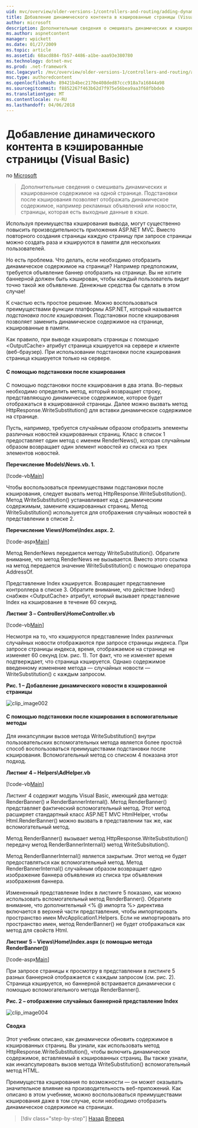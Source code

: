 ```yaml
---
uid: mvc/overview/older-versions-1/controllers-and-routing/adding-dynamic-content-to-a-cached-page-vb
title: Добавление динамического контента в кэшированные страницы (Visual Basic) | Документы Microsoft
author: microsoft
description: Дополнительные сведения о смешивать динамических и кэшированное содержимое на одной странице. Подстановки после кэширования позволяет отображать динамическое содержимое, например o объявления баннер...
ms.author: aspnetcontent
manager: wpickett
ms.date: 01/27/2009
ms.topic: article
ms.assetid: 68acd884-fb57-4486-a1be-aaa93e380780
ms.technology: dotnet-mvc
ms.prod: .net-framework
msc.legacyurl: /mvc/overview/older-versions-1/controllers-and-routing/adding-dynamic-content-to-a-cached-page-vb
msc.type: authoredcontent
ms.openlocfilehash: 89421b4bec2170e408ded87ccc918a7a16844a98
ms.sourcegitcommit: f8852267f463b62d7f975e56bea9aa3f68fbbdeb
ms.translationtype: MT
ms.contentlocale: ru-RU
ms.lasthandoff: 04/06/2018
---
```

<a name="adding-dynamic-content-to-a-cached-page-vb"></a>Добавление динамического контента в кэшированные страницы (Visual Basic)
====================
по [Microsoft](https://github.com/microsoft)

> Дополнительные сведения о смешивать динамических и кэшированное содержимое на одной странице. Подстановки после кэширования позволяет отображать динамическое содержимое, например рекламных объявлений или новости, страницы, которая есть выходные данные в кэше.


Используя преимущества кэширования вывода, могут существенно повысить производительность приложения ASP.NET MVC. Вместо повторного создания страницы каждую страницу при запросе страницы можно создать раза и кэшируются в памяти для нескольких пользователей.

Но есть проблема. Что делать, если необходимо отобразить динамическое содержимое на странице? Например предположим, требуется объявление баннер отобразить на странице. Вы не хотите баннерной должен быть кэширован, чтобы каждый пользователь видит точно такой же объявление. Денежные средства бы сделать в этом случае!

К счастью есть простое решение. Можно воспользоваться преимуществами функции платформы ASP.NET, который называется *подстановка после кэширования*. Подстановки после кэширования позволяет заменить динамическое содержимое на странице, кэшированные в памяти.


Как правило, при выводе кэшировать страницы с помощью &lt;OutputCache&gt; атрибут страница кэшируется на сервере и клиенте (веб-браузер). При использовании подстановки после кэширования страница кэшируется только на сервере.


#### <a name="using-post-cache-substitution"></a>С помощью подстановки после кэширования

С помощью подстановки после кэширования в два этапа. Во-первых необходимо определить метод, который возвращает строку, представляющую динамическое содержимое, которое будет отображаться в кэшированной страницы. Далее можно вызвать метод HttpResponse.WriteSubstitution() для вставки динамическое содержимое на странице.

Пусть, например, требуется случайным образом отобразить элементы различных новостей кэшированных страниц. Класс в список 1 предоставляет один метод с именем RenderNews(), которая случайным образом возвращает один элемент новостей из списка из трех элементов новостей.

**Перечисление Models\News.vb. 1.**

[!code-vb[Main](adding-dynamic-content-to-a-cached-page-vb/samples/sample1.vb)]

Чтобы воспользоваться преимуществами подстановки после кэширования, следует вызвать метод HttpResponse.WriteSubstitution(). Метод WriteSubstitution() устанавливает код с динамическим содержимым, замените кэшированных страниц. Метод WriteSubstitution() используется для отображения случайных новостей в представлении в списке 2.

**Перечисление Views\Home\Index.aspx. 2.**

[!code-aspx[Main](adding-dynamic-content-to-a-cached-page-vb/samples/sample2.aspx)]

Метод RenderNews передается методу WriteSubstitution(). Обратите внимание, что метод RenderNews не вызывается. Вместо этого ссылка на метод передается значение WriteSubstitution() с помощью оператора AddressOf.

Представление Index кэшируется. Возвращает представление контроллера в списке 3. Обратите внимание, что действие Index() снабжен &lt;OutputCache&gt; атрибут, который вызывает представление Index на кэширование в течение 60 секунд.

**Листинг 3 – Controllers\HomeController.vb**

[!code-vb[Main](adding-dynamic-content-to-a-cached-page-vb/samples/sample3.vb)]

Несмотря на то, что кэшируются представление Index различных случайных новости отображаются при запросе страницы индекса. При запросе страницы индекса, время, отображаемое на странице не изменяет 60 секунд (см. рис. 1). Тот факт, что не изменяет время подтверждает, что страница кэшируется. Однако содержимое введенному изменение метода — случайных новости — WriteSubstitution() с каждым запросом.

**Рис. 1 – Добавление динамического новости в кэшированной страницы**

![clip_image002](adding-dynamic-content-to-a-cached-page-vb/_static/image1.jpg)

#### <a name="using-post-cache-substitution-in-helper-methods"></a>С помощью подстановки после кэширования в вспомогательные методы

Для инкапсуляции вызов метода WriteSubstitution() внутри пользовательских вспомогательных метода является более простой способ воспользоваться преимуществами подстановки после кэширования. Вспомогательный метод со списком 4 показана этот подход.

**Листинг 4 – Helpers\AdHelper.vb**

[!code-vb[Main](adding-dynamic-content-to-a-cached-page-vb/samples/sample4.vb)]

Листинг 4 содержит модуль Visual Basic, имеющий два метода: RenderBanner() и RenderBannerInternal(). Метод RenderBanner() представляет фактический вспомогательный метод. Этот метод расширяет стандартный класс ASP.NET MVC HtmlHelper, чтобы Html.RenderBanner() можно вызвать в представлении так же, как вспомогательный метод.

Метод RenderBanner() вызывает метод HttpResponse.WriteSubstitution() передачу метод RenderBannerInternal() метод WriteSubsitution().

Метод RenderBannerInternal() является закрытым. Этот метод не будет предоставляться как вспомогательный метод. Метод RenderBannerInternal() случайным образом возвращает одно изображение баннера объявления из списка три объявления изображения баннера.

Измененный представление Index в листинге 5 показано, как можно использовать вспомогательный метод RenderBanner(). Обратите внимание, что дополнительный &lt;% @ импорта %&gt; директива включается в верхней части представления, чтобы импортировать пространство имен MvcApplication1.Helpers. Если не импортировать это пространство имен, метод RenderBanner() не будет отображаться как метод для свойств Html.

**Листинг 5 – Views\Home\Index.aspx (с помощью метода RenderBanner())**

[!code-aspx[Main](adding-dynamic-content-to-a-cached-page-vb/samples/sample5.aspx)]

При запросе страницы к просмотру в представлении в листинге 5 разных баннерной отображается с каждым запросом (см. рис. 2). Страница кэшируется, но баннерной встраивается динамически с помощью вспомогательного метода RenderBanner().

**Рис. 2 – отображение случайных баннерной представление Index**

![clip_image004](adding-dynamic-content-to-a-cached-page-vb/_static/image2.jpg)

#### <a name="summary"></a>Сводка

Этот учебник описано, как динамически обновить содержимое в кэшированных страниц. Вы узнали, как использовать метод HttpResponse.WriteSubstitution(), чтобы включить динамическое содержимое, вставляемый в кэшированных страниц. Вы также узнали, как инкапсулировать вызов метода WriteSubstitution() вспомогательный метод HTML.

Преимущества кэширования по возможности — он может оказывать значительное влияние на производительность веб-приложений. Как описано в этом учебнике, можно воспользоваться преимуществами кэширования даже в том случае, если необходимо отобразить динамическое содержимое на страницах.

> [!div class="step-by-step"]
> [Назад](improving-performance-with-output-caching-vb.md)
> [Вперед](creating-a-controller-vb.md)
